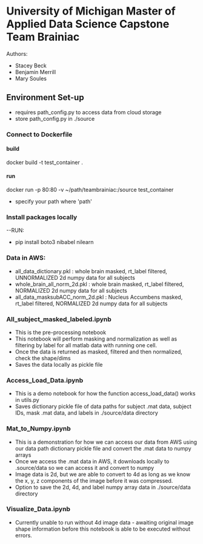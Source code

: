 # University of Michigan Master of Applied Data Science Capstone Team Brainiac

Authors:

- Stacey Beck 
- Benjamin Merrill
- Mary Soules

## Environment Set-up

- requires path_config.py to access data from cloud storage
- store path_config.py in ./source

### Connect to Dockerfile 
#### build 
docker build -t test_container .

#### run
docker run -p 80:80 -v ~/path/teambrainiac:/source test_container

* specify your path where 'path'

### Install packages locally

--RUN:
- pip install boto3 nibabel nilearn

### Data in AWS:
- all_data_dictionary.pkl         : whole brain masked, rt_label filtered, UNNORMALIZED 2d numpy data for all subjects
- whole_brain_all_norm_2d.pkl     : whole brain masked, rt_label filtered, NORMALIZED 2d numpy data for all subjects
- all_data_masksubACC_norm_2d.pkl : Nucleus Accumbens masked, rt_label filtered, NORMALIZED 2d numpy data for all subjects

### All_subject_masked_labeled.ipynb

- This is the pre-processing notebook
- This notebook will perform masking and normalization as well as filtering by label for all matlab data with running one cell. 
- Once the data is returned as masked, filtered and then normalized, check the shape/dims
- Saves the data locally as pickle file

### Access_Load_Data.ipynb

- This is a demo notebook for how the function access_load_data() works in utils.py
- Saves dictionary pickle file of data paths for subject .mat data, subject IDs, mask .mat data, and labels in ./source/data directory

### Mat_to_Numpy.ipynb

- This is a demonstration for how we can access our data from AWS using our data path dictionary pickle file and convert the .mat data to numpy arrays
- Once we access the .mat data in AWS, it downloads locally to .source/data so we can access it and convert to numpy
- Image data is 2d, but we are able to convert to 4d as long as we know the x, y, z components of the image before it was compressed.
- Option to save the 2d, 4d, and label numpy array data in ./source/data directory

### Visualize_Data.ipynb

- Currently unable to run without 4d image data - awaiting original image shape information before this notebook is able to be executed without errors. 



